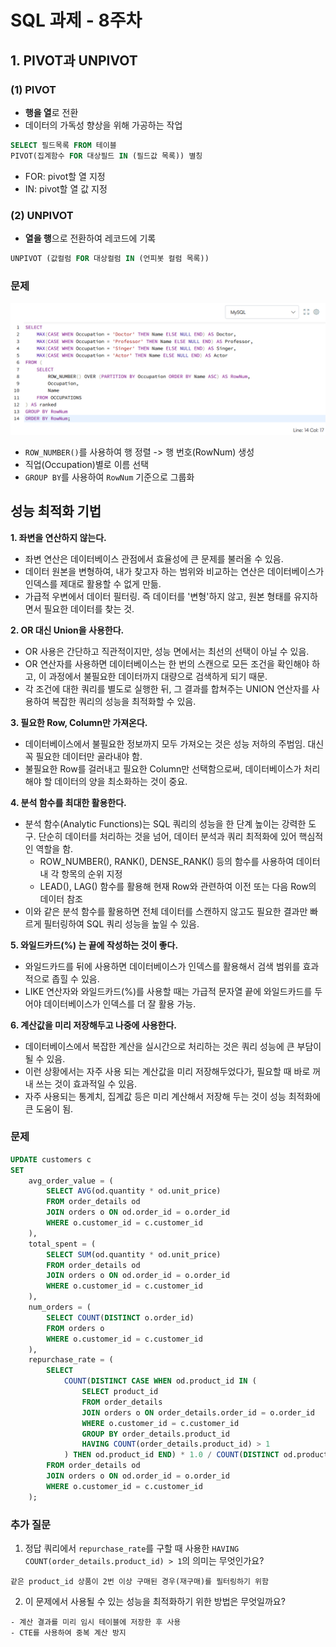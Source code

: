 # SQL 과제 - 8주차

## 1. PIVOT과 UNPIVOT
### (1) PIVOT
- **행을 열**로 전환
- 데이터의 가독성 향상을 위해 가공하는 작업
```sql
SELECT 필드목록 FROM 테이블
PIVOT(집계함수 FOR 대상필드 IN (필드값 목록)) 별칭
```
- FOR: pivot할 열 지정
- IN: pivot할 열 값 지정

### (2) UNPIVOT
- **열을 행**으로 전환하여 레코드에 기록
```sql
UNPIVOT (값컬럼 FOR 대상컬럼 IN (언피봇 컬럼 목록))
```

### 문제
![sql-1](/img/sql_1203_1.png)

- `ROW_NUMBER()`를 사용하여 행 정렬 -> 행 번호(RowNum) 생성
- 직업(Occupation)별로 이름 선택
- `GROUP BY`를 사용하여 `RowNum` 기준으로 그룹화


## 성능 최적화 기법
**1. 좌변을 연산하지 않는다.**
- 좌변 연산은 데이터베이스 관점에서 효율성에 큰 문제를 불러올 수 있음.
- 데이터 원본을 변형하여, 내가 찾고자 하는 범위와 비교하는 연산은 데이터베이스가 인덱스를 제대로 활용할 수 없게 만듦.
- 가급적 우변에서 데이터 필터링. 즉 데이터를 '변형'하지 않고, 원본 형태를 유지하면서 필요한 데이터를 찾는 것.

**2. OR 대신 Union을 사용한다.**
- OR 사용은 간단하고 직관적이지만, 성능 면에서는 최선의 선택이 아닐 수 있음.
- OR 연산자를 사용하면 데이터베이스는 한 번의 스캔으로 모든 조건을 확인해야 하고, 이 과정에서 불필요한 데이터까지 대량으로 검색하게 되기 때문.
- 각 조건에 대한 쿼리를 별도로 실행한 뒤, 그 결과를 합쳐주는 UNION 연산자를 사용하여 복잡한 쿼리의 성능을 최적화할 수 있음.

**3. 필요한 Row, Column만 가져온다.**
- 데이터베이스에서 불필요한 정보까지 모두 가져오는 것은 성능 저하의 주범임. 대신 꼭 필요한 데이터만 골라내야 함.
- 불필요한 Row를 걸러내고 필요한 Column만 선택함으로써, 데이터베이스가 처리해야 할 데이터의 양을 최소화하는 것이 중요.

**4. 분석 함수를 최대한 활용한다.**
- 분석 함수(Analytic Functions)는 SQL 쿼리의 성능을 한 단계 높이는 강력한 도구. 단순히 데이터를 처리하는 것을 넘어, 데이터 분석과 쿼리 최적화에 있어 핵심적인 역할을 함.
    - ROW_NUMBER(), RANK(), DENSE_RANK() 등의 함수를 사용하여 데이터 내 각 항목의 순위 지정
    - LEAD(), LAG() 함수를 활용해 현재 Row와 관련하여 이전 또는 다음 Row의 데이터 참조
- 이와 같은 분석 함수를 활용하면 전체 데이터를 스캔하지 않고도 필요한 결과만 빠르게 필터링하여 SQL 쿼리 성능을 높일 수 있음.

**5. 와일드카드(%) 는 끝에 작성하는 것이 좋다.**
- 와일드카드를 뒤에 사용하면 데이터베이스가 인덱스를 활용해서 검색 범위를 효과적으로 좁힐 수 있음.
-  LIKE 연산자와 와일드카드(%)를 사용할 때는 가급적 문자열 끝에 와일드카드를 두어야 데이터베이스가 인덱스를 더 잘 활용 가능.

**6. 계산값을 미리 저장해두고 나중에 사용한다.**
- 데이터베이스에서 복잡한 계산을 실시간으로 처리하는 것은 쿼리 성능에 큰 부담이 될 수 있음.
- 이런 상황에서는 자주 사용 되는 계산값을 미리 저장해두었다가, 필요할 때 바로 꺼내 쓰는 것이 효과적일 수 있음.
- 자주 사용되는 통계치, 집계값 등은 미리 계산해서 저장해 두는 것이 성능 최적화에 큰 도움이 됨.

### 문제

```sql
UPDATE customers c
SET
    avg_order_value = (
        SELECT AVG(od.quantity * od.unit_price)
        FROM order_details od
        JOIN orders o ON od.order_id = o.order_id
        WHERE o.customer_id = c.customer_id
    ),
    total_spent = (
        SELECT SUM(od.quantity * od.unit_price)
        FROM order_details od
        JOIN orders o ON od.order_id = o.order_id
        WHERE o.customer_id = c.customer_id
    ),
    num_orders = (
        SELECT COUNT(DISTINCT o.order_id)
        FROM orders o
        WHERE o.customer_id = c.customer_id
    ),
    repurchase_rate = (
        SELECT
            COUNT(DISTINCT CASE WHEN od.product_id IN (
                SELECT product_id
                FROM order_details
                JOIN orders o ON order_details.order_id = o.order_id
                WHERE o.customer_id = c.customer_id
                GROUP BY order_details.product_id
                HAVING COUNT(order_details.product_id) > 1
            ) THEN od.product_id END) * 1.0 / COUNT(DISTINCT od.product_id)
        FROM order_details od
        JOIN orders o ON od.order_id = o.order_id
        WHERE o.customer_id = c.customer_id
    );
```
### 추가 질문

1. 정답 쿼리에서 `repurchase_rate`를 구할 때 사용한 `HAVING COUNT(order_details.product_id) > 1`의 의미는 무엇인가요?

```
같은 product_id 상품이 2번 이상 구매된 경우(재구매)를 필터링하기 위함
```
2. 이 문제에서 사용될 수 있는 성능을 최적화하기 위한 방법은 무엇일까요?

```
- 계산 결과를 미리 임시 테이블에 저장한 후 사용
- CTE를 사용하여 중복 계산 방지
```